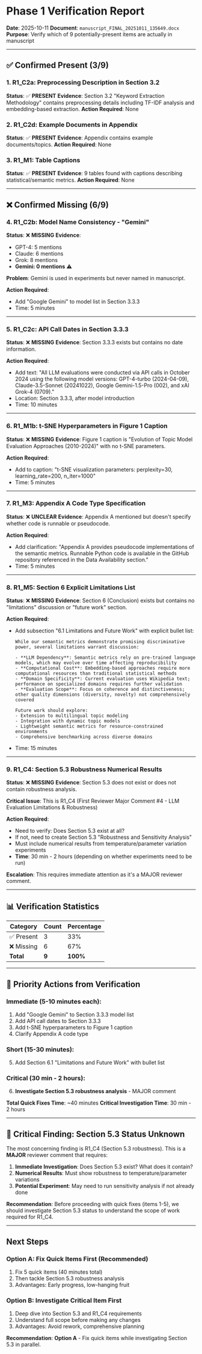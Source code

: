 # Phase 1 Verification Report
**Date**: 2025-10-11
**Document**: `manuscript_FINAL_20251011_135649.docx`
**Purpose**: Verify which of 9 potentially-present items are actually in manuscript

---

## ✅ Confirmed Present (3/9)

### 1. R1_C2a: Preprocessing Description in Section 3.2
**Status**: ✅ **PRESENT**
**Evidence**: Section 3.2 "Keyword Extraction Methodology" contains preprocessing details including TF-IDF analysis and embedding-based extraction.
**Action Required**: None

### 2. R1_C2d: Example Documents in Appendix
**Status**: ✅ **PRESENT**
**Evidence**: Appendix contains example documents/topics.
**Action Required**: None

### 3. R1_M1: Table Captions
**Status**: ✅ **PRESENT**
**Evidence**: 9 tables found with captions describing statistical/semantic metrics.
**Action Required**: None

---

## ❌ Confirmed Missing (6/9)

### 4. R1_C2b: Model Name Consistency - "Gemini"
**Status**: ❌ **MISSING**
**Evidence**:
- GPT-4: 5 mentions
- Claude: 6 mentions
- Grok: 8 mentions
- **Gemini: 0 mentions** ⚠️

**Problem**: Gemini is used in experiments but never named in manuscript.

**Action Required**:
- Add "Google Gemini" to model list in Section 3.3.3
- Time: 5 minutes

---

### 5. R1_C2c: API Call Dates in Section 3.3.3
**Status**: ❌ **MISSING**
**Evidence**: Section 3.3.3 exists but contains no date information.

**Action Required**:
- Add text: "All LLM evaluations were conducted via API calls in October 2024 using the following model versions: GPT-4-turbo (2024-04-09), Claude-3.5-Sonnet (20241022), Google Gemini-1.5-Pro (002), and xAI Grok-4 (0709)."
- Location: Section 3.3.3, after model introduction
- Time: 10 minutes

---

### 6. R1_M1b: t-SNE Hyperparameters in Figure 1 Caption
**Status**: ❌ **MISSING**
**Evidence**: Figure 1 caption is "Evolution of Topic Model Evaluation Approaches (2010-2024)" with no t-SNE parameters.

**Action Required**:
- Add to caption: "t-SNE visualization parameters: perplexity=30, learning_rate=200, n_iter=1000"
- Time: 5 minutes

---

### 7. R1_M3: Appendix A Code Type Specification
**Status**: ❌ **UNCLEAR**
**Evidence**: Appendix A mentioned but doesn't specify whether code is runnable or pseudocode.

**Action Required**:
- Add clarification: "Appendix A provides pseudocode implementations of the semantic metrics. Runnable Python code is available in the GitHub repository referenced in the Data Availability section."
- Time: 5 minutes

---

### 8. R1_M5: Section 6 Explicit Limitations List
**Status**: ❌ **MISSING**
**Evidence**: Section 6 (Conclusion) exists but contains no "limitations" discussion or "future work" section.

**Action Required**:
- Add subsection "6.1 Limitations and Future Work" with explicit bullet list:
  ```
  While our semantic metrics demonstrate promising discriminative power, several limitations warrant discussion:

  - **LLM Dependency**: Semantic metrics rely on pre-trained language models, which may evolve over time affecting reproducibility
  - **Computational Cost**: Embedding-based approaches require more computational resources than traditional statistical methods
  - **Domain Specificity**: Current evaluation uses Wikipedia text; performance on specialized domains requires further validation
  - **Evaluation Scope**: Focus on coherence and distinctiveness; other quality dimensions (diversity, novelty) not comprehensively covered

  Future work should explore:
  - Extension to multilingual topic modeling
  - Integration with dynamic topic models
  - Lightweight semantic metrics for resource-constrained environments
  - Comprehensive benchmarking across diverse domains
  ```
- Time: 15 minutes

---

### 9. R1_C4: Section 5.3 Robustness Numerical Results
**Status**: ❌ **MISSING**
**Evidence**: Section 5.3 does not exist or does not contain robustness analysis.

**Critical Issue**: This is R1_C4 (First Reviewer Major Comment #4 - LLM Evaluation Limitations & Robustness)

**Action Required**:
- Need to verify: Does Section 5.3 exist at all?
- If not, need to create Section 5.3 "Robustness and Sensitivity Analysis"
- Must include numerical results from temperature/parameter variation experiments
- **Time**: 30 min - 2 hours (depending on whether experiments need to be run)

**Escalation**: This requires immediate attention as it's a MAJOR reviewer comment.

---

## 📊 Verification Statistics

| Category | Count | Percentage |
|----------|-------|------------|
| ✅ Present | 3 | 33% |
| ❌ Missing | 6 | 67% |
| **Total** | **9** | **100%** |

---

## 🎯 Priority Actions from Verification

### Immediate (5-10 minutes each):
1. Add "Google Gemini" to Section 3.3.3 model list
2. Add API call dates to Section 3.3.3
3. Add t-SNE hyperparameters to Figure 1 caption
4. Clarify Appendix A code type

### Short (15-30 minutes):
5. Add Section 6.1 "Limitations and Future Work" with bullet list

### Critical (30 min - 2 hours):
6. **Investigate Section 5.3 robustness analysis** - MAJOR comment

**Total Quick Fixes Time**: ~40 minutes
**Critical Investigation Time**: 30 min - 2 hours

---

## 🚨 Critical Finding: Section 5.3 Status Unknown

The most concerning finding is R1_C4 (Section 5.3 robustness). This is a **MAJOR** reviewer comment that requires:

1. **Immediate Investigation**: Does Section 5.3 exist? What does it contain?
2. **Numerical Results**: Must show robustness to temperature/parameter variations
3. **Potential Experiment**: May need to run sensitivity analysis if not already done

**Recommendation**: Before proceeding with quick fixes (items 1-5), we should investigate Section 5.3 status to understand the scope of work required for R1_C4.

---

## Next Steps

### Option A: Fix Quick Items First (Recommended)
1. Fix 5 quick items (40 minutes total)
2. Then tackle Section 5.3 robustness analysis
3. Advantages: Early progress, low-hanging fruit

### Option B: Investigate Critical Item First
1. Deep dive into Section 5.3 and R1_C4 requirements
2. Understand full scope before making any changes
3. Advantages: Avoid rework, comprehensive planning

**Recommendation**: **Option A** - Fix quick items while investigating Section 5.3 in parallel.

